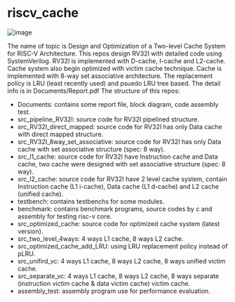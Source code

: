 # riscv_cache
![image](https://github.com/user-attachments/assets/6103d0bb-ad7f-46bb-85dc-6b58c9b0a40e)


The name of topic is Design and Optimization of a Two-level Cache System for RISC-V Architecture.
This repos design RV32I with detailed code using SystemVerilog.
RV32I is implemented with D-cache, I-cache and L2-cache. Cache system also begin optimized with victim cache technique.
Cache is implemented with 8-way set associative architecture. The replacement policy is LRU (least recently used) and psuedo LRU tree based.
The detail info is in Documents/Report.pdf
The structure of this repos:
  - Documents: contains some report file, block diagram, code assembly test.
  - src_pipeline_RV32I: source code for RV32I pipelined structure.
  - src_RV32I_direct_mapped: source code for RV32I has only Data cache with direct mapped structure.
  - src_RV32I_8way_set_associative: source code for RV32I has only Data cache with set associative structure (spec: 8 way).
  - src_l1_cache: source code for RV32I have Instruction cache and Data cache, two cache were designed with set associative structure (spec: 8 way).
  - src_l2_cache: source code for RV32I have 2 level cache system, contain Instruction cache (L1 i-cache), Data cache (L1 d-cache) and L2 cache (unified cache).
  - testbench: contains testbenchs for some modules.
  - benchmark: contains benchmark programs, source codes by c and assembly for testing risc-v core.
  - src_optimized_cache: source code for optimized cache system (latest version).
  - src_two_level_4ways: 4 ways L1 cache, 8 ways L2 cache.
  - src_optimized_cache_add_LRU: using LRU replacement policy instead of pLRU.
  - src_unifird_vc: 4 ways L1 cache, 8 ways L2 cache, 8 ways unified victim cache.
  - src_separate_vc: 4 ways L1 cache, 8 ways L2 cache, 8 ways separate (instruction victim cache & data victim cache) victim cache.
  - assembly_test: assembly program use for performance evaluation.
